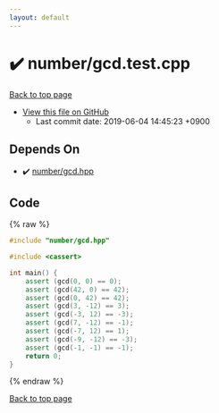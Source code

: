 ```yaml
---
layout: default
---
```


<!-- mathjax config similar to math.stackexchange -->
<script type="text/javascript" async
  src="https://cdnjs.cloudflare.com/ajax/libs/mathjax/2.7.5/MathJax.js?config=TeX-MML-AM_CHTML">
</script>
<script type="text/x-mathjax-config">
  MathJax.Hub.Config({
    TeX: { equationNumbers: { autoNumber: "AMS" }},
    tex2jax: {
      inlineMath: [ ['$','$'] ],
      processEscapes: true
    },
    "HTML-CSS": { matchFontHeight: false },
    displayAlign: "left",
    displayIndent: "2em"
  });
</script>

<script type="text/javascript" src="https://cdnjs.cloudflare.com/ajax/libs/jquery/3.4.1/jquery.min.js"></script>
<script src="https://cdn.jsdelivr.net/npm/jquery-balloon-js@1.1.2/jquery.balloon.min.js" integrity="sha256-ZEYs9VrgAeNuPvs15E39OsyOJaIkXEEt10fzxJ20+2I=" crossorigin="anonymous"></script>
<script type="text/javascript" src="../../assets/js/copy-button.js"></script>
<link rel="stylesheet" href="../../assets/css/copy-button.css" />


# :heavy_check_mark: number/gcd.test.cpp
<a href="../../index.html">Back to top page</a>

* <a href="{{ site.github.repository_url }}/blob/master/number/gcd.test.cpp">View this file on GitHub</a>
    - Last commit date: 2019-06-04 14:45:23 +0900




## Depends On
* :heavy_check_mark: <a href="../../library/number/gcd.hpp.html">number/gcd.hpp</a>


## Code
{% raw %}
```cpp
#include "number/gcd.hpp"

#include <cassert>

int main() {
    assert (gcd(0, 0) == 0);
    assert (gcd(42, 0) == 42);
    assert (gcd(0, 42) == 42);
    assert (gcd(3, -12) == 3);
    assert (gcd(-3, 12) == -3);
    assert (gcd(7, -12) == -1);
    assert (gcd(-7, 12) == 1);
    assert (gcd(-9, -12) == -3);
    assert (gcd(-1, -1) == -1);
    return 0;
}

```
{% endraw %}

<a href="../../index.html">Back to top page</a>

